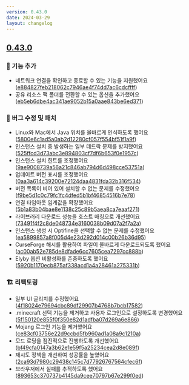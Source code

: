 ```yaml
---
version: 0.43.0
date: 2024-03-29
layout: changelog
---
```

## [0.43.0](#0.43.0)

### 🚀 기능 추가

- 네트워크 연결을 확인하고 종료할 수 있는 기능을 지원했어요 ([e884827feb218062c7946ae4f74dd7ac6cdcffff](https://github.com/Voxelum/x-minecraft-launcher/commit/e884827feb218062c7946ae4f74dd7ac6cdcffff))
- 공유 리소스 팩 폴더를 전환할 수 있는 옵션을 추가했어요 ([eb5eb6dbe4ac341ae9052b15a0aae843be6ed371](https://github.com/Voxelum/x-minecraft-launcher/commit/eb5eb6dbe4ac341ae9052b15a0aae843be6ed371))

### 🐛 버그 수정 및 패치

- Linux와 Mac에서 Java 위치를 올바르게 인식하도록 했어요 ([5800e6c1ad5a0ab2d12280cf057f554bf51f1a9f](https://github.com/Voxelum/x-minecraft-launcher/commit/5800e6c1ad5a0ab2d12280cf057f554bf51f1a9f))
- 인스턴스 설치 중 발생하는 일부 데드락 문제를 방지했어요 ([525ffcd3d73abc3e894803cf7df6b653f0e1957c](https://github.com/Voxelum/x-minecraft-launcher/commit/525ffcd3d73abc3e894803cf7df6b653f0e1957f))
- 인스턴스 설치 힌트를 조정했어요 ([9ae9008739a56a21c846ab794d6d498cce53751a](https://github.com/Voxelum/x-minecraft-launcher/commit/9ae9008739a56a21c846ab794d6d498cce53751a))
- 업데이트 버전 표시를 조정했어요 ([0aa3a614c39200e72124daa4831fda32b316f534](https://github.com/Voxelum/x-minecraft-launcher/commit/0aa3a614c39200e72124daa4831fda32b316f534))
- 버전 목록이 비어 있어 설치할 수 없는 문제를 수정했어요 ([f9be5d1c0c79fc1fc4dfed5b1bf46854516b7e78](https://github.com/Voxelum/x-minecraft-launcher/commit/f9be5d1c0c79fc1fc4dfed5b1bf46854516b7e78))
- 연결 타임아웃 임계값을 확장했어요 ([5b1a83b04bae8e1138c25c89b5aea8ca7eaaf271](https://github.com/Voxelum/x-minecraft-launcher/commit/5b1a83b04bae8e1138c25c89b5aea8ca7eaaf271))
- 라이브러리 다운로드 성능을 호스트 매칭으로 개선했어요 ([73491f4f2c8de048734e3160038b09d07a2f7a2a](https://github.com/Voxelum/x-minecraft-launcher/commit/73491f4f2c8de048734e3160038b09d07a2f7a2a))
- 인스턴스 생성 시 Optifine을 선택할 수 없는 문제를 수정했어요 ([ea5899857a8f005d4e23d292d014c00b26b36d95](https://github.com/Voxelum/x-minecraft-launcher/commit/ea5899857a8f005d4e23d292d014c00b26b36d95))
- CurseForge 해시를 활용하여 파일이 올바르게 다운로드되도록 했어요 ([ac00ab52e785de8dfade6cc7605cea7297cc888b](https://github.com/Voxelum/x-minecraft-launcher/commit/ac00ab52e785de8dfade6cc7605cea7297cc888b))
- Elyby 옵션 비활성화를 존중하도록 했어요 ([5920b1170ecb875af338acd1a4a28461a275331b](https://github.com/Voxelum/x-minecraft-launcher/commit/5920b1170ecb875af338acd1a4a28461a275331b))

### 🏗️ 리팩토링

- 일부 UI 글리치를 수정했어요 ([4f18024e79694cbc89df29907b4768b7bcb17582](https://github.com/Voxelum/x-minecraft-launcher/commit/4f18024e79694cbc89df29907b4768b7bcb17582))
- .minecraft 선택 기능을 제거하고 사용자 로그인으로 설정하도록 변경했어요 ([5f150120e855f0f350e82d1adfba07d269a6e866](https://github.com/Voxelum/x-minecraft-launcher/commit/5f150120e855f0f350e82d1adfba07d269a6e866))
- Mojang 로그인 기능을 제거했어요 ([ce83cf03756e22d9ccbd5fb960ad1a08a9c1210a](https://github.com/Voxelum/x-minecraft-launcher/commit/ce83cf03756e22d9ccbd5fb960ad1a08a9c1210a))
- 모드 로딩을 점진적으로 진행하도록 개선했어요 ([bf49cfa0147a3b62e1e59f5a25234cea2d8e089f](https://github.com/Voxelum/x-minecraft-launcher/commit/bf49cfa0147a3b62e1e59f5a25234cea2d8e089f))
- 재시도 정책을 개선하여 성공률을 높였어요 ([2ca93d7980c29438c145c7d77926767564cfec6f](https://github.com/Voxelum/x-minecraft-launcher/commit/2ca93d7980c29438c145c7d77926767564cfec6f))
- 브라우저에서 실패를 추적하도록 했어요 ([893653c370737b4145da9cee70797b67e299f0ed](https://github.com/Voxelum/x-minecraft-launcher/commit/893653c370737b4145da9cee70797b67e299f0ed))
